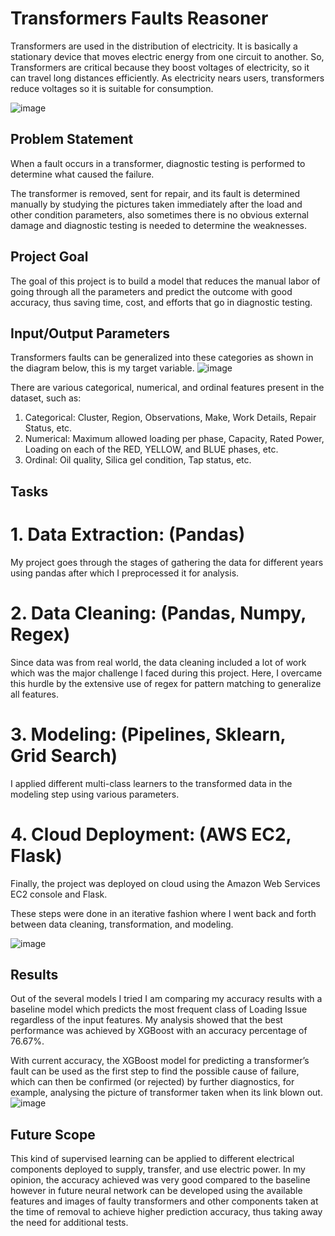 # Transformers Faults Reasoner

Transformers are used in the distribution of electricity. It is basically a stationary device that moves electric energy from one circuit to another. So, Transformers are critical because they boost voltages of electricity, so it can travel long distances efficiently. As electricity nears users, transformers reduce voltages so it is suitable for consumption.

![image](https://user-images.githubusercontent.com/34404363/155343788-044dc0f2-3d4b-413b-9fb0-22ca1cb2841b.png)


## Problem Statement

When a fault occurs in a transformer, diagnostic testing is performed to determine what caused the failure.

The transformer is removed, sent for repair, and its fault is determined manually by studying the pictures taken immediately after the load and other condition parameters, also sometimes there is no obvious external damage and diagnostic testing is needed to determine the weaknesses.

## Project Goal

The goal of this project is to build a model that reduces the manual labor of going through all the parameters and predict the outcome with good accuracy, thus saving time, cost, and efforts that go in diagnostic testing. 

## Input/Output Parameters

Transformers faults can be generalized into these categories as shown in the diagram below, this is my target variable. 
![image](https://user-images.githubusercontent.com/34404363/155344356-50300108-882d-4d66-958b-7b891155dacc.png)

There are various categorical, numerical, and ordinal features present in the dataset, such as:
1. Categorical: Cluster, Region, Observations, Make, Work Details, Repair Status, etc.
2. Numerical: Maximum allowed loading per phase, Capacity, Rated Power, Loading on each of the RED, YELLOW, and BLUE phases, etc.
3. Ordinal: Oil quality, Silica gel condition, Tap status, etc.

## Tasks

# 1. Data Extraction: (Pandas)
My project goes through the stages of gathering the data for different years using pandas after which I preprocessed it for analysis.

# 2. Data Cleaning: (Pandas, Numpy, Regex)
Since data was from real world, the data cleaning included a lot of work which was the major challenge I faced during this project. Here, I overcame this hurdle by the extensive use of regex for pattern matching to generalize all features.

# 3. Modeling: (Pipelines, Sklearn, Grid Search)
I applied different multi-class learners to the transformed data in the modeling step using various parameters.

# 4. Cloud Deployment: (AWS EC2, Flask)
Finally, the project was deployed on cloud using the Amazon Web Services EC2 console and Flask.

These steps were done in an iterative fashion where I went back and forth between data cleaning, transformation, and modeling.

![image](https://user-images.githubusercontent.com/34404363/155473951-1317d1de-3ca7-4de9-a92f-bab0952fa1ce.png)

## Results

Out of the several models I tried I am comparing my accuracy results with a baseline model which predicts the most frequent class of Loading Issue regardless of the input features. My analysis showed that the best performance was achieved by XGBoost with an accuracy percentage of 76.67%.

With current accuracy, the XGBoost model for predicting a transformer’s fault can be used as the first step to find the possible cause of failure, which can then be confirmed (or rejected) by further diagnostics, for example, analysing the picture of transformer taken when its link blown out.
![image](https://user-images.githubusercontent.com/34404363/155473759-97e728f7-f74d-4f07-8a10-8529f6a4e665.png)

## Future Scope

This kind of supervised learning can be applied to different electrical components deployed to supply, transfer, and use electric power.
In my opinion, the accuracy achieved was very good compared to the baseline however in future neural network can be developed using the available features and images of faulty transformers and other components taken at the time of removal to achieve higher prediction accuracy, thus taking away the need for additional tests.




